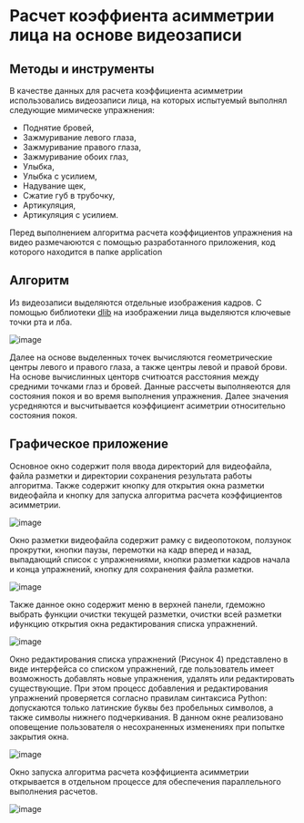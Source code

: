 # Расчет коэффиента асимметрии лица на основе видеозаписи
## Методы и инструменты
В качестве данных для расчета коэффициента асимметрии использовались видеозаписи лица, на которых испытуемый выполнял следующие мимическе упражнения:
- Поднятие бровей,
- Зажмуривание левого глаза,
- Зажмуривание правого глаза,
- Зажмуривание обоих глаз,
- Улыбка,
- Улыбка с усилием,
- Надувание щек,
- Сжатие губ в трубочку,
- Артикуляция,
- Артикуляция с усилием.

Перед выполнением алгоритма расчета коэффициентов упражнения на видео размечаюются с помощью разработанного приложения, код которого находится в папке application 

## Алгоритм
Из видеозаписи выделяются отдельные изображения кадров. С помощью библиотеки [dlib](http://dlib.net/) на изображении лица выделяются ключевые точки рта и лба.

![image](https://github.com/oodlbee/paresis_detection/assets/113666071/f2e94ae1-11ce-4976-aff6-661e26cff078)

Далее на основе выделенных точек вычисляются геометрические центры левого и правого глаза, а также центры левой и правой брови. На основе вычислинных центорв считюатся расстояния между средними точками глаз и бровей. 
Данные рассчеты выполняеются для состояния покоя и во время выполнения упражнения. Далее значения усредняются и высчитывается коэффициент асиметрии относительно состояния покоя.

## Графическое приложение
Основное окно содержит поля ввода директорий для видеофайла, файла разметки и директории сохранения результата работы алгоритма. Также содержит кнопку для открытия окна разметки видеофайла и кнопку для запуска алгоритма расчета коэффициентов асимметрии.

![image](https://github.com/oodlbee/paresis_detection/assets/113666071/2bf4a916-9a0a-431b-b346-b1cf8738ab94)

Окно разметки видеофайла содержит рамку с видеопотоком, ползунок прокрутки, кнопки паузы, перемотки на кадр вперед и назад, выпадающий список с упражнениями, кнопки разметки кадров начала и конца упражнений, кнопку для сохранения файла разметки.

![image](https://github.com/oodlbee/paresis_detection/assets/113666071/a10aace3-3bdc-41ab-96c4-71541a5d9798)

Также данное окно содержит меню в верхней панели, гдеможно выбрать функции очистки текущей разметки, очистки всей разметки ифункцию открытия окна редактирования списка упражнений.

![image](https://github.com/oodlbee/paresis_detection/assets/113666071/35be4fbf-3924-47f4-b1ff-cac3f33cea92)

Окно редактирования списка упражнений (Рисунок 4) представлено в виде интерфейса со списком упражнений, где пользователь имеет возможность добавлять новые упражнения, удалять или редактировать существующие.
При этом процесс добавления и редактирования упражнений проверяется согласно правилам синтаксиса Python: допускаются только латинские буквы без пробельных символов, а также символы нижнего подчеркивания. 
В данном окне реализовано оповещение пользователя о несохраненных изменениях при попытке закрытия окна.

![image](https://github.com/oodlbee/paresis_detection/assets/113666071/6c93297c-bf51-4d35-81a0-d58d5fa36b45)

Окно запуска алгоритма расчета коэффициента асимметрии открывается в отдельном процессе для обеспечения параллельного выполнения расчетов.

![image](https://github.com/oodlbee/paresis_detection/assets/113666071/1d21781b-3466-4df7-8712-e57a6009f888)

